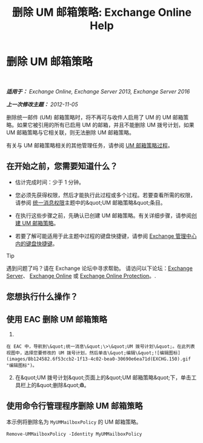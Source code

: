 ﻿---
title: '删除 UM 邮箱策略: Exchange Online Help'
TOCTitle: 删除 UM 邮箱策略
ms:assetid: c8758464-3c52-4dd3-b2a6-142a99bb0628
ms:mtpsurl: https://technet.microsoft.com/zh-cn/library/Bb124536(v=EXCHG.150)
ms:contentKeyID: 50556658
ms.date: 05/23/2018
mtps_version: v=EXCHG.150
ms.translationtype: MT
---

# 删除 UM 邮箱策略

 

_**适用于：** Exchange Online, Exchange Server 2013, Exchange Server 2016_

_**上一次修改主题：** 2012-11-05_

删除统一邮件 (UM) 邮箱策略时，将不再可与收件人启用了 UM 的 UM 邮箱策略。如果它被引用的所有已启用 UM 的邮箱，并且不能删除 UM 拨号计划，如果 UM 邮箱策略与它相关联，则无法删除 UM 邮箱策略。

有关与 UM 邮箱策略相关的其他管理任务，请参阅 [UM 邮箱策略过程](um-mailbox-policy-procedures-exchange-2013-help.md)。

## 在开始之前，您需要知道什么？

  - 估计完成时间：少于 1 分钟。

  - 您必须先获得权限，然后才能执行此过程或多个过程。若要查看所需的权限，请参阅 [统一消息权限](unified-messaging-permissions-exchange-2013-help.md)主题中的\&quot;UM 邮箱策略\&quot;条目。

  - 在执行这些步骤之前，先确认已创建 UM 邮箱策略。有关详细步骤，请参阅[创建 UM 邮箱策略](create-a-um-mailbox-policy-exchange-2013-help.md)。

  - 若要了解可能适用于此主题中过程的键盘快捷键，请参阅 [Exchange 管理中心内的键盘快捷键](keyboard-shortcuts-in-the-exchange-admin-center-exchange-online-protection-help.md)。

> [!tip]
> 遇到问题了吗？请在 Exchange 论坛中寻求帮助。 请访问以下论坛：<a href="https://go.microsoft.com/fwlink/p/?linkid=60612">Exchange Server</a>、 <a href="https://go.microsoft.com/fwlink/p/?linkid=267542">Exchange Online</a> 或 <a href="https://go.microsoft.com/fwlink/p/?linkid=285351">Exchange Online Protection</a>。.


## 您想执行什么操作？

## 使用 EAC 删除 UM 邮箱策略

1.  
    
    在 EAC 中，导航到\&quot;统一消息\&quot;\>\&quot;UM 拨号计划\&quot;。在此列表视图中，选择您要修改的 UM 拨号计划，然后单击\&quot;编辑\&quot;![编辑图标](images/Bb124582.6f53ccb2-1f13-4c02-bea0-30690e6ea71d(EXCHG.150).gif "编辑图标")。

2.  在\&quot;UM 拨号计划\&quot;页面上的\&quot;UM 邮箱策略\&quot;下，单击工具栏上的\&quot;删除\&quot;![删除图标](images/JJ657511.14f639f6-61e8-4418-bbfb-0db14de9d2f5(EXCHG.150).gif "删除图标")。

## 使用命令行管理程序删除 UM 邮箱策略

本示例将删除名为 `MyUMMailboxPolicy` 的 UM 邮箱策略。

    Remove-UMMailboxPolicy -Identity MyUMMailboxPolicy

